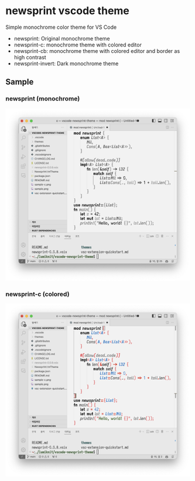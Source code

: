 # newsprint vscode theme

Simple monochrome color theme for VS Code

- newsprint: Original monochrome theme
- newsprint-c: monochrome theme with colored editor
- newsprint-cb: monochrome theme with colored editor and border as high contrast
- newsprint-invert: Dark monochrome theme

## Sample

### newsprint (monochrome)

![Image](https://raw.githubusercontent.com/lumiknit/vscode-newsprint-theme/master/sample.png)

### newsprint-c (colored)

![Image](https://raw.githubusercontent.com/lumiknit/vscode-newsprint-theme/master/sample-c.png)
